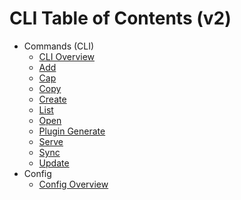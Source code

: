 # CLI Table of Contents (v2)

* Commands (CLI)
  * [CLI Overview](index.md)
  * [Add](add.md)
  * [Cap](cap.md)
  * [Copy](copy.md)
  * [Create](create.md)
  * [List](list.md)
  * [Open](open.md)
  * [Plugin Generate](plugin-generate.md)
  * [Serve](serve.md)
  * [Sync](sync.md)
  * [Update](update.md)
* Config
  * [Config Overview](../config/index.md)